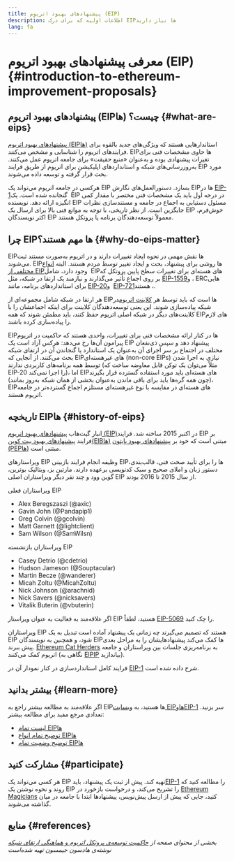 ```yaml
---
title: پیشنهادهای بهبود اتریوم (EIP)
description: اطلاعات اولیه که برای درک EIPها نیاز دارید
lang: fa
---
```


# معرفی پیشنهادهای بهبود اتریوم (EIP) {#introduction-to-ethereum-improvement-proposals}

## پیشنهادهای بهبود اتریوم (EIPها) چیست؟ {#what-are-eips}

[پیشنهادهای بهبود اتریوم (EIPها)](https://eips.ethereum.org/) استاندارهایی هستند که ویژگی‌های جدید بالقوه برای فرایندهای اتریوم را شناسایی و مشخص می‌کنند. EIPها حاوی مشخصات فنی برای تغیرات پیشنهادی بوده و به‌عنوان «منبع حقیقت» برای جامعه اتریوم عمل می‌کنند. به‌روزرسانی‌های شبکه و استانداردهای اپلیکیشن برای اتریوم از طریق فرایند EIP مورد بحث قرار گرفته و توسعه داده می‌شوند.

هرکسی در جامعه اتریوم می‌تواند یک EIP بسازد. دستورالعمل‌های نگارش EIPها در [EIP-1‏](https://eips.ethereum.org/EIPS/eip-1) گنجانده شده است. یک EIP در درجه اول باید یک مشخصات فنی مختصر با مقدار کمی انگیزه ارائه دهد. نویسنده EIP مسئول دستیابی به اجماع در جامعه و مستندسازی نظرات جایگزین است. از نظر تاریخی، با توجه به موانع فنی بالا برای ارسال یک EIP خوش‌فرم، اکثر نویسندگان EIP معمولاً توسعه‌دهندگان برنامه یا پروتکل هستند.

## چرا EIPها مهم هستند؟ {#why-do-eips-matter}

EIPها نقش مهمی در نحوه ایجاد تغییرات دارند و در اتریوم به‌صورت مستند ثبت می‌شوند. EIPها روشی برای پیشنهاد، بحث و ایجاد تغییر توسط مردم هستند. البته [انواع مختلفی از EIP‏](https://eips.ethereum.org/EIPS/eip-1#eip-types) وجود دارد، شامل EIPهای هسته‌ای برای تغییرات سطح پایین پروتکل که بر روی اجماع تأثیر می‌گذارند و نیازمند یک ارتقا در شبکه، مثل [EIP-1559‏](https://eips.ethereum.org/EIPS/eip-1559)، و ERCهایی برای استانداردهای برنامه، مانند [EIP-20‏](https://eips.ethereum.org/EIPS/eip-20) و [EIP-721‏](https://eips.ethereum.org/EIPS/eip-721)، هستند.

هر ارتقا در شبکه شامل مجموعه‌ای از EIPها است که باید توسط هر [کلاینت اتریوم](/learn/#clients-and-nodes)در شبکه پیاده‌سازی شوند. این یعنی توسعه‌دهندگان کلاینت برای اینکه اجماعشان را با کلاینت‌های دیگر در شبکه اصلی اتریوم حفظ کنند، باید مطمئن شوند که همه EIPهای لازم را پیاده‌سازی کرده باشند.

EIPها در کنار ارائه مشخصات فنی برای تغییرات، واحدی هستند که حاکمیت در اتریوم پیرامون آن‌ها رخ می‌دهد: هرکس آزاد است یک EIP پیشنهاد دهد و سپس ذی‌نفعان مختلف در اجتماع بر سر اجرای آن به‌عنوان یک استاندارد یا گنجاندن آن در ارتقای شبکه بحث می‌کنند. از آنجایی که EIPهای غیرهسته‌ای (non-core EIPs) نیازی به اجرا شدن توسط همه برنامه‌های کاربردی ندارند (مثلاً می‌توان یک توکن قابل معاوضه ساخت که EIP-20 را اجرا نمی‌کند)، اما EIPهای هسته‌ای باید مورد استفاده گسترده قرار بگیرند (چون همه گره‌ها باید برای باقی ماندن به‌عنوان بخشی از همان شبکه به‌روز بمانند)، EIPهای هسته‌ای در مقایسه با نوع غیرهسته‌ای مستلزم اجماع گسترده‌تر در جامعه اتریوم هستند.

## تاریخچه EIPها {#history-of-eips}

انبار گیت‌هاب [پیشنهادهای بهبود اتریوم (EIP)](https://github.com/ethereum/EIPs)در اکتبر 2015 ساخته شد. فرایند EIP بر فرایند [پیشنهادهای بهبود بیت کوین(EIBها)](https://github.com/bitcoin/bips) مبتنی است که خود بر [پیشنهادهای بهبود پایتون (PEPها)](https://www.python.org/dev/peps/) مبتنی است.

ویراستارهای EIP وظیفه انجام فرایند بازبینی EIPها را برای تأیید صحت فنی، قالب‌بندی، دستور زبان و املای صحیح و سبک کدنویسی برعهده دارند. مارتین بز، ویتالیک بوترین، گوین وود و چند نفر دیگر ویراستاران اصلی EIP از سال 2015 تا 2016 بودند.

ویراستاران فعلی EIP

- Alex Beregszaszi (@axic)
- Gavin John (@Pandapip1)
- Greg Colvin (@gcolvin)
- Matt Garnett (@lightclient)
- Sam Wilson (@SamWilsn)

ویراستاران بازنشسته EIP

- Casey Detrio (@cdetrio)
- Hudson Jameson (@Souptacular)
- Martin Becze (@wanderer)
- Micah Zoltu (@MicahZoltu)
- Nick Johnson (@arachnid)
- Nick Savers (@nicksavers)
- Vitalik Buterin (@vbuterin)

اگر علاقه‌مند به فعالیت به عنوان ویراستار EIP هستید، لطفاً [EIP-5069](https://eips.ethereum.org/EIPS/eip-5069) را چک کنید.

ویراستاران EIP هستند که تصمیم می‌گیرند چه زمانی یک پیشنهاد آماده است تبدیل به یک EIP شود، و همچنین به نویسندگان EIPها کمک می‌کند پیشنهادهایشان را به مراحل بعدی پیش ببرند. [Ethereum Cat Herders](https://www.ethereumcatherders.com/) به برنامه‌ریزی جلسات بین ویراستاران و جامعه اتریوم کمک می‌کنند (نگاهی به [EIPIP](https://github.com/ethereum-cat-herders/EIPIP) بیاندازید).

فرایند کامل استانداردسازی در کنار نمودار آن در [EIP-1](https://eips.ethereum.org/EIPS/eip-1) شرح داده شده است.

## بیشتر بدانید {#learn-more}

اگر علاقه‌مند به مطالعه بیشتر راجع به EIPها هستید، به [وبسایت EIPها](https://eips.ethereum.org/)و[EIP-1](https://eips.ethereum.org/EIPS/eip-1) سر بزنید. تعدادی مرجع مفید برای مطالعه بیشتر:

- [لیست تمام EIPها](https://eips.ethereum.org/all)
- [توضیح تمام انواع EIPها](https://eips.ethereum.org/EIPS/eip-1#eip-types)
- [توضیح وضعیت تمام EIPها](https://eips.ethereum.org/EIPS/eip-1#eip-process)

## مشارکت کنید {#participate}

هر کسی می‌تواند یک EIP تهیه کند. پیش از ثبت یک پیشنهاد، باید[EIP-1](https://eips.ethereum.org/EIPS/eip-1) را مطالعه کنید که روند و نحوه نوشتن یک EIP را تشریح می‌کند، و درخواست بازخورد در [Ethereum Magicians](https://ethereum-magicians.org/) کنید، جایی که پیش از ارسل پیش‌نویس، پیشنهادها ابتدا با جامعه در میان گذاشته می‌شوند.

## منابع {#references}

<cite class="citation">

بخشی از محتوای صفحه از [حاکمیت توسعه‌ی پروتکل اتریوم و هماهنگی ارتقای شبکه‌](https://hudsonjameson.com/2020-03-23-ethereum-protocol-development-governance-and-network-upgrade-coordination/) نوشته‌ی هادسون جیمسون تهیه شده‌است

</cite>
